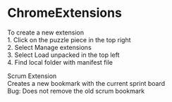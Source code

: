 # ChromeExtensions

To create a new extension  
	1.  Click on the puzzle piece in the top right  
	2.  Select Manage extensions  
	3.  Select Load unpacked in the top left  
	4.  Find local folder with manifest file  
	
Scrum Extension  
  Creates a new bookmark with the current sprint board  
	Bug: Does not remove the old scrum bookmark  
